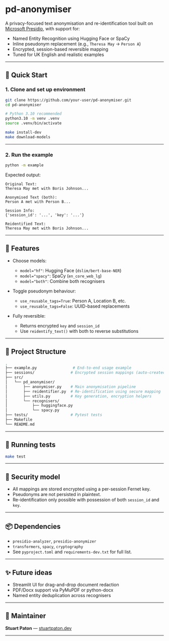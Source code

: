 # pd-anonymiser

A privacy-focused text anonymisation and re-identification tool built on [Microsoft Presidio](https://github.com/microsoft/presidio), with support for:

- Named Entity Recognition using Hugging Face or SpaCy
- Inline pseudonym replacement (e.g., `Theresa May` → `Person A`)
- Encrypted, session-based reversible mapping
- Tuned for UK English and realistic examples

---

## 🚀 Quick Start

### 1. Clone and set up environment

```bash
git clone https://github.com/your-user/pd-anonymiser.git
cd pd-anonymiser

# Python 3.10 recommended
python3.10 -m venv .venv
source .venv/bin/activate

make install-dev
make download-models
````

---

### 2. Run the example

```bash
python -m example
```

Expected output:

```text
Original Text:
Theresa May met with Boris Johnson...

Anonymised Text (both):
Person A met with Person B...

Session Info:
{'session_id': '...', 'key': '...'}

Reidentified Text:
Theresa May met with Boris Johnson...
```

---

## 🔧 Features

* Choose models:

  * `model="hf"`: Hugging Face (`dslim/bert-base-NER`)
  * `model="spacy"`: SpaCy (`en_core_web_lg`)
  * `model="both"`: Combine both recognisers

* Toggle pseudonym behaviour:

  * `use_reusable_tags=True`: Person A, Location B, etc.
  * `use_reusable_tags=False`: UUID-based replacements

* Fully reversible:

  * Returns encrypted `key` and `session_id`
  * Use `reidentify_text()` with both to reverse substitutions

---

## 📁 Project Structure

```bash
.
├── example.py                # End-to-end usage example
├── sessions/                # Encrypted session mappings (auto-created)
├── src/
│   └── pd_anonymiser/
│       ├── anonymiser.py    # Main anonymisation pipeline
│       ├── reidentifier.py  # Re-identification using secure mapping
│       ├── utils.py         # Key generation, encryption helpers
│       └── recognisers/
│           ├── huggingface.py
│           └── spacy.py
├── tests/                   # Pytest tests
├── Makefile
└── README.md
```

---

## 🧪 Running tests

```bash
make test
```

---

## 🔐 Security model

* All mappings are stored encrypted using a per-session Fernet key.
* Pseudonyms are not persisted in plaintext.
* Re-identification only possible with possession of both `session_id` and `key`.

---

## 📦 Dependencies

* `presidio-analyzer`, `presidio-anonymizer`
* `transformers`, `spacy`, `cryptography`
* See `pyproject.toml` and `requirements-dev.txt` for full list.

---

## ✨ Future ideas

* Streamlit UI for drag-and-drop document redaction
* PDF/Docx support via PyMuPDF or python-docx
* Named entity deduplication across recognisers

---

## 👤 Maintainer

**Stuart Paton** — [stuartpaton.dev](https://www.stuartpaton.dev)

---

